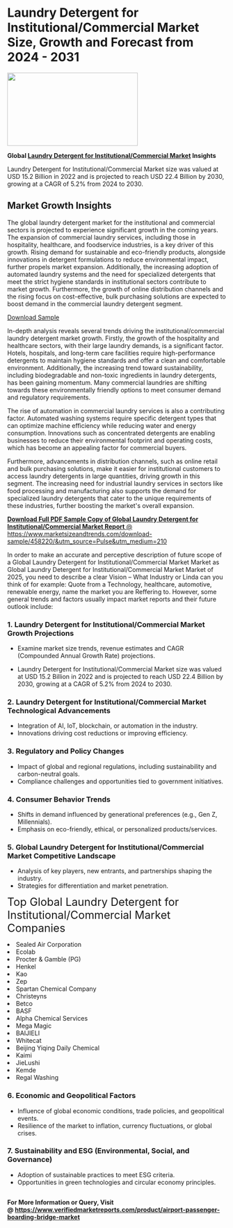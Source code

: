 <H1>Laundry Detergent for Institutional/Commercial Market Size, Growth and Forecast from 2024 - 2031</H1><img class="aligncenter size-medium wp-image-584254" src="https://thirdeyenews.in/wp-content/uploads/2024/09/Global-Market-Research-300x168.jpeg" alt="" width="300" height="168" /><p><strong>Global&nbsp;<a href="https://www.marketsizeandtrends.com/download-sample/458220/&amp;utm_source=Pulse&amp;utm_medium=210">Laundry Detergent for Institutional/Commercial Market</a> Insights</strong></p><p>Laundry Detergent for Institutional/Commercial Market size was valued at USD 15.2 Billion in 2022 and is projected to reach USD 22.4 Billion by 2030, growing at a CAGR of 5.2% from 2024 to 2030.</p><p><h2>Market Growth Insights</h2> <p>The global laundry detergent market for the institutional and commercial sectors is projected to experience significant growth in the coming years. The expansion of commercial laundry services, including those in hospitality, healthcare, and foodservice industries, is a key driver of this growth. Rising demand for sustainable and eco-friendly products, alongside innovations in detergent formulations to reduce environmental impact, further propels market expansion. Additionally, the increasing adoption of automated laundry systems and the need for specialized detergents that meet the strict hygiene standards in institutional sectors contribute to market growth. Furthermore, the growth of online distribution channels and the rising focus on cost-effective, bulk purchasing solutions are expected to boost demand in the commercial laundry detergent segment.</p> <p><a href="your-download-link-here">Download Sample</a></p> <p>In-depth analysis reveals several trends driving the institutional/commercial laundry detergent market growth. Firstly, the growth of the hospitality and healthcare sectors, with their large laundry demands, is a significant factor. Hotels, hospitals, and long-term care facilities require high-performance detergents to maintain hygiene standards and offer a clean and comfortable environment. Additionally, the increasing trend toward sustainability, including biodegradable and non-toxic ingredients in laundry detergents, has been gaining momentum. Many commercial laundries are shifting towards these environmentally friendly options to meet consumer demand and regulatory requirements.</p> <p>The rise of automation in commercial laundry services is also a contributing factor. Automated washing systems require specific detergent types that can optimize machine efficiency while reducing water and energy consumption. Innovations such as concentrated detergents are enabling businesses to reduce their environmental footprint and operating costs, which has become an appealing factor for commercial buyers.</p> <p>Furthermore, advancements in distribution channels, such as online retail and bulk purchasing solutions, make it easier for institutional customers to access laundry detergents in large quantities, driving growth in this segment. The increasing need for industrial laundry services in sectors like food processing and manufacturing also supports the demand for specialized laundry detergents that cater to the unique requirements of these industries, further boosting the market's overall expansion.</p> <p><a href="your-get-more-link-here"></p><p><span class=""><strong>Download Full PDF Sample Copy of Global Laundry Detergent for Institutional/Commercial Market Report</strong> @ <a href="https://www.marketsizeandtrends.com/download-sample/458220/&amp;utm_source=Pulse&amp;utm_medium=210" target="_blank">https://www.marketsizeandtrends.com/download-sample/458220/&amp;utm_source=Pulse&amp;utm_medium=210</a></span></p><p>In order to make an accurate and perceptive description of future scope of a Global&nbsp;Laundry Detergent for Institutional/Commercial Market Market as Global&nbsp;Laundry Detergent for Institutional/Commercial Market Market of 2025, you need to describe a clear Vision &ndash; What Industry or Linda can you think of for example: Quote from a Technology, healthcare, automotive, renewable energy, name the market you are Reffering to. However, some general trends and factors usually impact market reports and their future outlook include:</p><h3>1.&nbsp;<strong>Laundry Detergent for Institutional/Commercial Market Growth Projections</strong></h3><ul><li>Examine market size trends, revenue estimates and CAGR (Compounded Annual Growth Rate) projections.</li><li><p>Laundry Detergent for Institutional/Commercial Market size was valued at USD 15.2 Billion in 2022 and is projected to reach USD 22.4 Billion by 2030, growing at a CAGR of 5.2% from 2024 to 2030.</p></li></ul><h3>2.&nbsp;<strong>Laundry Detergent for Institutional/Commercial Market Technological Advancements</strong></h3><ul><li>Integration of AI, IoT, blockchain, or automation in the industry.</li><li>Innovations driving cost reductions or improving efficiency.</li></ul><h3>3.&nbsp;<strong>Regulatory and Policy Changes</strong></h3><ul><li>Impact of global and regional regulations, including sustainability and carbon-neutral goals.</li><li>Compliance challenges and opportunities tied to government initiatives.</li></ul><h3>4.&nbsp;<strong>Consumer Behavior Trends</strong></h3><ul><li>Shifts in demand influenced by generational preferences (e.g., Gen Z, Millennials).</li><li>Emphasis on eco-friendly, ethical, or personalized products/services.</li></ul><h3>5.&nbsp;<strong>Global Laundry Detergent for Institutional/Commercial Market Competitive Landscape</strong></h3><ul><li>Analysis of key players, new entrants, and partnerships shaping the industry.</li><li>Strategies for differentiation and market penetration.</li></ul><p data-pm-slice="1 1 []"><span style="color: inherit; font-family: inherit; font-size: 25px;">Top Global Laundry Detergent for Institutional/Commercial Market Companies</span></p><div class="" data-test-id=""><p><li>Sealed Air Corporation</li><li> Ecolab</li><li> Procter & Gamble (PG)</li><li> Henkel</li><li> Kao</li><li> Zep</li><li> Spartan Chemical Company</li><li> Christeyns</li><li> Betco</li><li> BASF</li><li> Alpha Chemical Services</li><li> Mega Magic</li><li> BAIJIELI</li><li> Whitecat</li><li> Beijing Yiqing Daily Chemical</li><li> Kaimi</li><li> JieLushi</li><li> Kemde</li><li> Regal Washing</li></p></div><h3>6.&nbsp;<strong>Economic and Geopolitical Factors</strong></h3><ul><li>Influence of global economic conditions, trade policies, and geopolitical events.</li><li>Resilience of the market to inflation, currency fluctuations, or global crises.</li></ul><h3>7.&nbsp;<strong>Sustainability and ESG (Environmental, Social, and Governance)</strong></h3><ul><li>Adoption of sustainable practices to meet ESG criteria.</li><li>Opportunities in green technologies and circular economy principles.</li></ul><h2><strong style="font-size: 14px;">For More Information or Query, Visit @&nbsp;</strong><a style="background-color: #ffffff; font-size: 14px;" href="https://www.marketsizeandtrends.com/report/laundry-detergent-for-institutional-commercial-market/" target="_blank">https://www.verifiedmarketreports.com/product/airport-passenger-boarding-bridge-market</a></h2>
